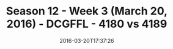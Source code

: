 ---
title: Season 12 - Week 3 (March 20, 2016) - DCGFFL - 4180 vs 4189
teams_score:
- team: 4180
  score: 6
- team: 4189
  score: 38
mvp: Chris M. (Maroon); Jamar W. (Power Blue)
game-ball: Andrew E. (Power Blue); Ed (Maroon)
season: 12
week: 3
date: '2016-03-20T17:37:26'
pageid: season-12-week-3-march-20-2016-4180-vs-4189
---